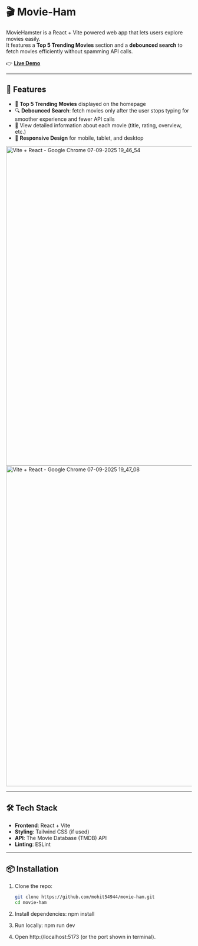 # 🎬 Movie-Ham

MovieHamster is a React + Vite powered web app that lets users explore movies easily.  
It features a **Top 5 Trending Movies** section and a **debounced search** to fetch movies efficiently without spamming API calls.

👉 **[Live Demo](https://your-demo-link.com)**

---

## 🚀 Features
- 📌 **Top 5 Trending Movies** displayed on the homepage  
- 🔍 **Debounced Search**: fetch movies only after the user stops typing for smoother experience and fewer API calls  
- 📖 View detailed information about each movie (title, rating, overview, etc.)  
- 📱 **Responsive Design** for mobile, tablet, and desktop

<img width="1920" height="863" alt="Vite + React - Google Chrome 07-09-2025 19_46_54" src="https://github.com/user-attachments/assets/0b8b9bd7-974f-4ce2-b677-56400d8b019e" />
<img width="1920" height="867" alt="Vite + React - Google Chrome 07-09-2025 19_47_08" src="https://github.com/user-attachments/assets/53540523-37b4-43ab-ac68-de63da318a73" />

---

## 🛠️ Tech Stack
- **Frontend**: React + Vite  
- **Styling**: Tailwind CSS (if used)  
- **API**: The Movie Database (TMDB) API  
- **Linting**: ESLint  

---

## 📦 Installation

1. Clone the repo:
   ```bash
   git clone https://github.com/mohit54944/movie-ham.git
   cd movie-ham

2. Install dependencies:
   npm install

3. Run locally:
   npm run dev

4. Open http://localhost:5173
   (or the port shown in terminal).



   

